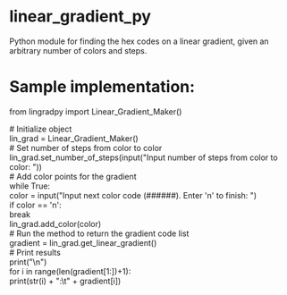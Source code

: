 # linear_gradient_py
Python module for finding the hex codes on a linear gradient, given an arbitrary number of colors and steps.


# Sample implementation:
from lingradpy import Linear_Gradient_Maker()

\# Initialize object  
lin_grad = Linear_Gradient_Maker()  
\# Set number of steps from color to color  
lin_grad.set_number_of_steps(input("Input number of steps from color to color: "))  
\# Add color points for the gradient  
while True:  
    color = input("Input next color code (######). Enter \'n\' to finish: ")  
    if color == 'n':  
        break  
    lin_grad.add_color(color)  
\# Run the method to return the gradient code list  
gradient = lin_grad.get_linear_gradient()  
\# Print results  
print("\n")  
for i in range(len(gradient[1:])+1):  
    print(str(i) + ":\t" + gradient[i])  
